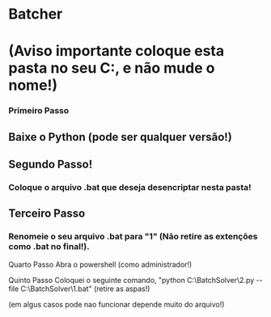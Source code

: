 # Batcher

# (Aviso importante coloque esta pasta no seu C:, e não mude o nome!)

### Primeiro Passo
## Baixe o Python (pode ser qualquer versão!)

## Segundo Passo!
### Coloque o arquivo .bat que deseja desencriptar nesta pasta!

## Terceiro Passo
### Renomeie o seu arquivo .bat para "1" (Não retire as extenções como .bat no final!).

Quarto Passo
Abra o powershell (como administrador!)

Quinto Passo
Coloquei o seguinte comando, "python  C:\BatchSolver\2.py --file C:\BatchSolver\1.bat" (retire as aspas!)

(em algus casos pode nao funcionar depende muito do arquivo!)